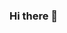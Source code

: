 ### Hi there 👋

<!--
**Nilcs2/Nilcs2** is a ✨ _special_ ✨ repository because its `README.md` (this file) appears on your GitHub profile.

Here are some ideas to get you started:

- 🔭 I’m currently working on on my class project for CompE - 561 - Spring 2024.
- 🌱 I’m currently learning Windows Database and Web Programming.
- 👯 I’m looking to collaborate on a class project which I am thinking of making a simple chat application with virtual assistant for   
     finance.
- 🤔 I’m looking for help with my class project.
- 💬 Ask me about IT infrastructure has worked in that field.
- 📫 How to reach me: You can on nsingh2341@sdsu.edu.
- ⚡ Fun fact: I am a polyglot and I can speak 5 languages.
-->
